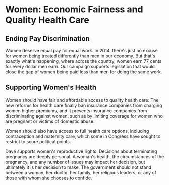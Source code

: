 # Women: Economic Fairness and Quality Health Care 

## Ending Pay Discrimination

Women deserve equal pay for equal work. In 2014, there's just no excuse for women being treated differently than men in our economy. But that's exactly what's happening, where across the country, women earn 77 cents for every dollar men earn. Our campaign supports legislation that would close the gap of women being paid less than men for doing the same work.

## Supporting Women's Health

Women should have fair and affordable access to quality health care. The new reforms for health care finally ban insurance companies from charging women higher premiums, and it prevents insurance companies from discriminating against women, such as by limiting coverage for women who are pregnant or victims of domestic abuse.

Women should also have access to full health care options, including contraception and maternity care, which some in Congress have sought to restrict to score political points.

Dave supports women's reproductive rights. Decisions about terminating pregnancy are deeply personal. A woman's health, the circumstances of the pregnancy, and any number of issues may impact her decision, but ultimately it is her decision to make. The government should not stand between a woman, her doctor, her family, her religious leaders, or any of those with whom she chooses to confide.
